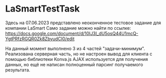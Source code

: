 # LaSmartTestTask
Здесь на 07.06.2023 представлено неоконченное тестовое задание для компании LaSmart
Само задание можно найти по ссылке: https://docs.google.com/document/d/10IJ3I_dU5osQ44U1mcQ-YgtPRfzRGQR0Zk8ZbyudCI0/edit

На данный момент выполнено 3 из 4 частей "задачи-минимум". Реализована серверная часть, но не настроен вывод для клиента с помощью библиотеки Konva.js
AJAX используется для получения данных, но ещё не написан полноценный парсинг получаемого результата.
